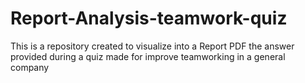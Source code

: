 # Report-Analysis-teamwork-quiz
This is a repository created to visualize into a Report PDF the answer provided during a quiz made for improve teamworking in a general company
